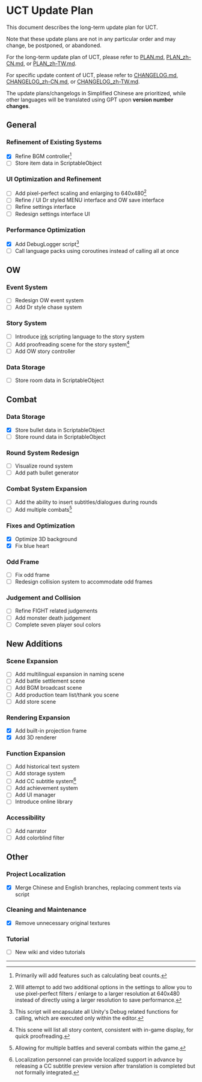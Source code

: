 # UCT Update Plan

This document describes the long-term update plan for UCT.

Note that these update plans are not in any particular order and may change, be postponed, or abandoned.

For the long-term update plan of UCT, please refer to [PLAN.md](PLAN.md), [PLAN_zh-CN.md](PLAN_zh-CN.md), or [PLAN_zh-TW.md](PLAN_zh-TW.md).

For specific update content of UCT, please refer to [CHANGELOG.md](CHANGELOG.md), [CHANGELOG_zh-CN.md](CHANGELOG_zh-CN.md), or [CHANGELOG_zh-TW.md](CHANGELOG_zh-TW.md).

The update plans/changelogs in Simplified Chinese are prioritized, while other languages will be translated using GPT upon **version number changes**.

## General
### Refinement of Existing Systems
- [x] Refine BGM controller[^1]
- [ ] Store item data in ScriptableObject

### UI Optimization and Refinement
- [ ] Add pixel-perfect scaling and enlarging to 640x480[^2]
- [ ] Refine / UI Dr styled MENU interface and OW save interface
- [ ] Refine settings interface
- [ ] Redesign settings interface UI

### Performance Optimization
- [x] Add DebugLogger script[^3]
- [ ] Call language packs using coroutines instead of calling all at once

## OW
### Event System
- [ ] Redesign OW event system
- [ ] Add Dr style chase system

### Story System
- [ ] Introduce [ink](https://github.com/inkle/ink) scripting language to the story system 
- [ ] Add proofreading scene for the story system[^4]
- [ ] Add OW story controller

### Data Storage
- [ ] Store room data in ScriptableObject

## Combat
### Data Storage
- [x] Store bullet data in ScriptableObject
- [ ] Store round data in ScriptableObject

### Round System Redesign
- [ ] Visualize round system
- [ ] Add path bullet generator

### Combat System Expansion
- [ ] Add the ability to insert subtitles/dialogues during rounds
- [ ] Add multiple combats[^5]

### Fixes and Optimization
- [x] Optimize 3D background
- [x] Fix blue heart

### Odd Frame
- [ ] Fix odd frame
- [ ] Redesign collision system to accommodate odd frames

### Judgement and Collision
- [ ] Refine FIGHT related judgements
- [ ] Add monster death judgement
- [ ] Complete seven player soul colors

## New Additions
### Scene Expansion
- [ ] Add multilingual expansion in naming scene
- [ ] Add battle settlement scene
- [ ] Add BGM broadcast scene
- [ ] Add production team list/thank you scene
- [ ] Add store scene

### Rendering Expansion
- [x] Add built-in projection frame
- [x] Add 3D renderer

### Function Expansion
- [ ] Add historical text system
- [ ] Add storage system
- [ ] Add CC subtitle system[^6]
- [ ] Add achievement system
- [ ] Add UI manager
- [ ] Introduce online library

### Accessibility
- [ ] Add narrator
- [ ] Add colorblind filter

## Other
### Project Localization
- [x] Merge Chinese and English branches, replacing comment texts via script

### Cleaning and Maintenance
- [x] Remove unnecessary original textures

### Tutorial
- [ ] New wiki and video tutorials

---

[^1]: Primarily will add features such as calculating beat counts.
[^2]: Will attempt to add two additional options in the settings to allow you to use pixel-perfect filters / enlarge to a larger resolution at 640x480 instead of directly using a larger resolution to save performance.
[^3]: This script will encapsulate all Unity's Debug related functions for calling, which are executed only within the editor.
[^4]: This scene will list all story content, consistent with in-game display, for quick proofreading.
[^5]: Allowing for multiple battles and several combats within the game.
[^6]: Localization personnel can provide localized support in advance by releasing a CC subtitle preview version after translation is completed but not formally integrated.
